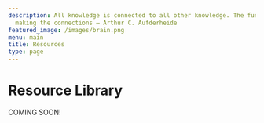 ```yaml
---
description: All knowledge is connected to all other knowledge. The fun is in 
  making the connections ― Arthur C. Aufderheide
featured_image: /images/brain.png
menu: main
title: Resources
type: page
---
```


# Resource Library

COMING SOON!
